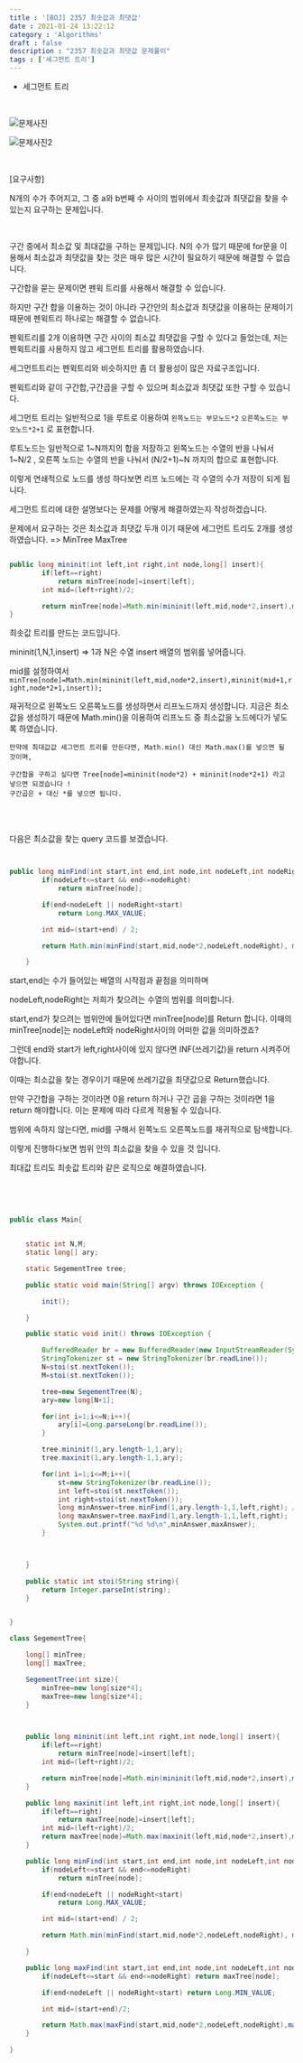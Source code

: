 ```yaml
---
title : '[BOJ] 2357 최솟값과 최댓값'
date : 2021-01-24 13:22:12
category : 'Algorithms'
draft : false
description : "2357 최솟값과 최댓값 문제풀이"
tags : ['세그먼트 트리']
---
```


* 세그먼트 트리


<br/>

![문제사진](https://user-images.githubusercontent.com/57346393/105716566-5efced80-5f62-11eb-8ce7-b9c7f8f92cfc.png)

![문제사진2](https://user-images.githubusercontent.com/57346393/105716594-68865580-5f62-11eb-87af-082b50242ae6.png)


<br/>

[요구사항]

N개의 수가 주어지고, 그 중 a와 b번째 수 사이의 범위에서 최솟값과 최댓값을 찾을 수 있는지 요구하는 문제입니다.


<br/>

구간 중에서 최소값 및 최대값을 구하는 문제입니다. N의 수가 많기 때문에 for문을 이용해서 최소값과 최댓값을 찾는 것은 매우 많은 시간이 필요하기 때문에 해결할 수 없습니다.

구간합을 묻는 문제이면 펜윅 트리를 사용해서 해결할 수 있습니다. 

하지만 구간 합을 이용하는 것이 아니라 구간안의 최소값과 최댓값을 이용하는 문제이기 때문에 펜윅트리 하나로는 해결할 수 없습니다.

펜윅트리를 2개 이용하면 구간 사이의 최소값 최댓값을 구할 수 있다고 들었는데, 저는 펜윅트리를 사용하지 않고 세그먼트 트리를 활용하였습니다.

세그먼트트리는 펜윅트리와 비슷하지만 좀 더 활용성이 많은 자료구조입니다.

펜윅트리와 같이 구간합,구간곱을 구할 수 있으며 최소값과 최댓값 또한 구할 수 있습니다.

세그먼트 트리는 일반적으로 1을 루트로 이용하여 `왼쪽노드는 부모노드*2` `오른쪽노드는 부모노드*2+1` 로 표현합니다.

루트노드는 일반적으로 1~N까지의 합을 저장하고 왼쪽노드는 수열의 반을 나눠서 1~N/2 , 오른쪽 노드는 수열의 반을 나눠서 (N/2+1)~N 까지의 합으로 표현합니다.

이렇게 연쇄적으로 노드를 생성 하다보면 리프 노드에는 각 수열의 수가 저장이 되게 됩니다.

세그먼트 트리에 대한 설명보다는 문제를 어떻게 해결하였는지 작성하겠습니다.

문제에서 요구하는 것은 최소값과 최댓값 두개 이기 때문에 세그먼트 트리도 2개를 생성하였습니다. => MinTree MaxTree


```java

public long mininit(int left,int right,int node,long[] insert){
        if(left==right)
            return minTree[node]=insert[left];
        int mid=(left+right)/2;

        return minTree[node]=Math.min(mininit(left,mid,node*2,insert),mininit(mid+1,right,node*2+1,insert));
}


```


최솟값 트리를 만드는 코드입니다.

mininit(1,N,1,insert) => 1과 N은 수열 insert 배열의 범위를 넣어줍니다.

mid를 설정하여서 `minTree[node]=Math.min(mininit(left,mid,node*2,insert),mininit(mid+1,right,node*2+1,insert));`

재귀적으로 왼쪽노드 오른쪽노드를 생성하면서 리프노드까지 생성합니다. 지금은 최소값을 생성하기 때문에 Math.min()을 이용하여 리프노드 중 최소값을 노드에다가 넣도록 하였습니다.

```
만약에 최대값값 세그먼트 트리를 만든다면, Math.min() 대신 Math.max()를 넣으면 될 것이며,

구간합을 구하고 싶다면 Tree[node]=mininit(node*2) + mininit(node*2+1) 라고 넣으면 되겠습니다 !
구간곱은 + 대신 *를 넣으면 됩니다. 

```

<br/><br/>

다음은 최소값을 찾는 query 코드를 보겠습니다.

```java


public long minFind(int start,int end,int node,int nodeLeft,int nodeRight){
        if(nodeLeft<=start && end<=nodeRight)
            return minTree[node];

        if(end<nodeLeft || nodeRight<start)
            return Long.MAX_VALUE;

        int mid=(start+end) / 2;

        return Math.min(minFind(start,mid,node*2,nodeLeft,nodeRight), minFind(mid+1,end,node*2+1,nodeLeft,nodeRight));

    }


```

start,end는 수가 들어있는 배열의 시작점과 끝점을 의미하며

nodeLeft,nodeRight는 저희가 찾으려는 수열의 범위를 의미합니다.

start,end가 찾으려는 범위안에 들어있다면 minTree[node]를 Return 합니다. 이때의 minTree[node]는 nodeLeft와 nodeRight사이의 어떠한 값을 의미하겠죠?

그런데 end와 start가 left,right사이에 있지 않다면 INF(쓰레기값)을 return 시켜주어야합니다. 

이때는 최소값을 찾는 경우이기 때문에 쓰레기값을 최댓값으로 Return했습니다.

만약 구간합을 구하는 것이라면 0을 return 하거나 구간 곱을 구하는 것이라면 1을 return 해야합니다. 이는 문제에 따라 다르게 적용될 수 있습니다.

범위에 속하지 않는다면, mid를 구해서 왼쪽노드 오른쪽노드를 재귀적으로 탐색합니다.

이렇게 진행하다보면 범위 안의 최소값을 찾을 수 있을 것 입니다.


최대값 트리도 최솟값 트리와 같은 로직으로 해결하였습니다.




<br/> <br/>

```java

public class Main{


    static int N,M;
    static long[] ary;

    static SegementTree tree;

    public static void main(String[] argv) throws IOException {

        init();

    }

    public static void init() throws IOException {

        BufferedReader br = new BufferedReader(new InputStreamReader(System.in));
        StringTokenizer st = new StringTokenizer(br.readLine());
        N=stoi(st.nextToken());
        M=stoi(st.nextToken());

        tree=new SegementTree(N);
        ary=new long[N+1];

        for(int i=1;i<=N;i++){
            ary[i]=Long.parseLong(br.readLine());
        }

        tree.mininit(1,ary.length-1,1,ary);
        tree.maxinit(1,ary.length-1,1,ary);

        for(int i=1;i<=M;i++){
            st=new StringTokenizer(br.readLine());
            int left=stoi(st.nextToken());
            int right=stoi(st.nextToken());
            long minAnswer=tree.minFind(1,ary.length-1,1,left,right); // left와 right는 값을 구하고 싶은 범
            long maxAnswer=tree.maxFind(1,ary.length-1,1,left,right);
            System.out.printf("%d %d\n",minAnswer,maxAnswer);
        }



    }

    public static int stoi(String string){
        return Integer.parseInt(string);
    }


}

class SegementTree{

    long[] minTree;
    long[] maxTree;

    SegementTree(int size){
        minTree=new long[size*4];
        maxTree=new long[size*4];
    }



    public long mininit(int left,int right,int node,long[] insert){
        if(left==right)
            return minTree[node]=insert[left];
        int mid=(left+right)/2;

        return minTree[node]=Math.min(mininit(left,mid,node*2,insert),mininit(mid+1,right,node*2+1,insert));
    }

    public long maxinit(int left,int right,int node,long[] insert){
        if(left==right)
            return maxTree[node]=insert[left];
        int mid=(left+right)/2;
        return maxTree[node]=Math.max(maxinit(left,mid,node*2,insert),maxinit(mid+1,right,node*2+1,insert));
    }

    public long minFind(int start,int end,int node,int nodeLeft,int nodeRight){
        if(nodeLeft<=start && end<=nodeRight)
            return minTree[node];

        if(end<nodeLeft || nodeRight<start)
            return Long.MAX_VALUE;

        int mid=(start+end) / 2;

        return Math.min(minFind(start,mid,node*2,nodeLeft,nodeRight), minFind(mid+1,end,node*2+1,nodeLeft,nodeRight));

    }

    public long maxFind(int start,int end,int node,int nodeLeft,int nodeRight){
        if(nodeLeft<=start && end<=nodeRight) return maxTree[node];

        if(end<nodeLeft || nodeRight<start) return Long.MIN_VALUE;

        int mid=(start+end)/2;

        return Math.max(maxFind(start,mid,node*2,nodeLeft,nodeRight),maxFind(mid+1,end,node*2+1,nodeLeft,nodeRight));
    }

}

```